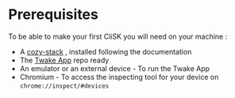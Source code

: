 # Prerequisites

To be able to make your first CliSK you will need on your machine :

- A [cozy-stack](https://github.com/cozy/cozy-stack) , installed following the documentation
- The [Twake App](https://github.com/cozy/cozy-flagship-app/) repo ready
- An emulator or an external device - To run the Twake App
- Chromium - To access the inspecting tool for your device on `chrome://inspect/#devices`

